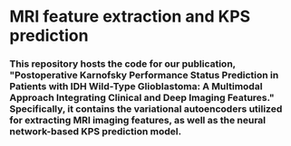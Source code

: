 # **MRI feature extraction and KPS prediction**

### This repository hosts the code for our publication, "Postoperative Karnofsky Performance Status Prediction in Patients with IDH Wild-Type Glioblastoma: A Multimodal Approach Integrating Clinical and Deep Imaging Features." Specifically, it contains the variational autoencoders utilized for extracting MRI imaging features, as well as the neural network-based KPS prediction model.
